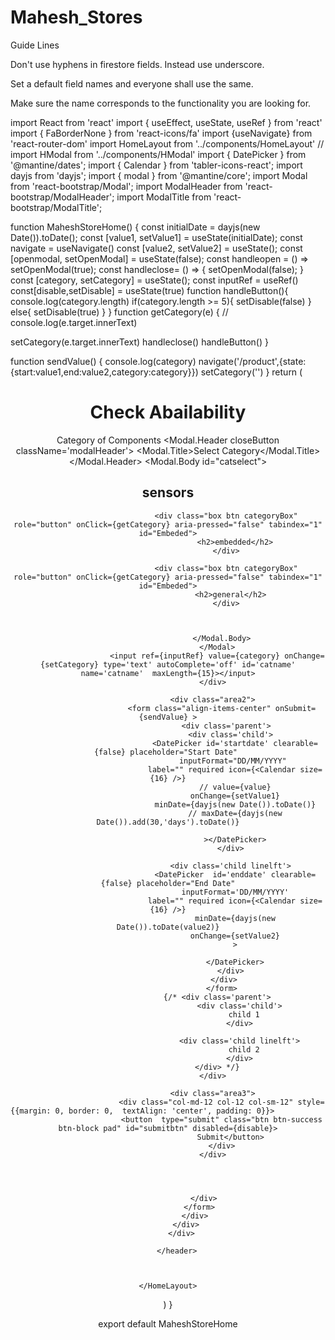 # Mahesh_Stores

Guide Lines 

Don't use hyphens in firestore fields. Instead use underscore.

Set a default field names and everyone shall use the same.

Make sure the name corresponds to the functionality you are looking for.

import React from  'react'
import { useEffect, useState, useRef } from 'react'
import { FaBorderNone } from 'react-icons/fa'
import {useNavigate} from 'react-router-dom'
import HomeLayout from '../components/HomeLayout'
// import HModal from '../components/HModal'
import { DatePicker } from '@mantine/dates';
import { Calendar } from 'tabler-icons-react';
import dayjs from 'dayjs';
import { modal } from '@mantine/core';
import Modal from 'react-bootstrap/Modal';
import ModalHeader from 'react-bootstrap/ModalHeader';
import ModalTitle from 'react-bootstrap/ModalTitle';

function MaheshStoreHome() {
const initialDate = dayjs(new Date()).toDate();
const [value1, setValue1] = useState(initialDate);
const navigate = useNavigate()
const [value2, setValue2] = useState();
const [openmodal, setOpenModal] = useState(false);
const handleopen = () => setOpenModal(true);
const handleclose= () => {
  setOpenModal(false);
}
const [category, setCategory] = useState();
const inputRef = useRef()
const[disable,setDisable] = useState(true)
function handleButton(){
  console.log(category.length)
  if(category.length >= 5){
    setDisable(false)
  }
  else{
    setDisable(true)
  }
}
function getCategory(e) {
  // console.log(e.target.innerText)
  
  setCategory(e.target.innerText)
  handleclose()
  handleButton()
}

function sendValue() {
  console.log(category)
  navigate('/product',{state:{start:value1,end:value2,category:category}})
  setCategory('')
}
  return (
    <HomeLayout>
        <header class="page-header big-banner">
          <div class="container pt-5">
            <div class="row align-items-center justify-content-center">
                <div class="col-md-6">
                  <h1 >Check Abailability</h1>
                </div>
                <div class="col-md-6">
                  <form onSubmit={sendValue}>
                    <div class="container availbox contactform">
                        <div className="area1 arrow">
                          <label for="catname"><span type='button' onClick={handleopen} >Category of Components</span></label>
                          <Modal show={openmodal} onHide={handleclose} class="modalContainer">
                            <Modal.Header closeButton className='modalHeader'>
                              <Modal.Title>Select Category</Modal.Title>
                            </Modal.Header>
                            <Modal.Body id="catselect">
                              <div class="box btn categoryBox" role="button" onClick={getCategory} aria-pressed="false" tabindex="1" id="Embeded">
                                <h2>sensors</h2>
                              </div>

                              <div class="box btn categoryBox" role="button" onClick={getCategory} aria-pressed="false" tabindex="1" id="Embeded">
                                  <h2>embedded</h2>
                              </div>

                              <div class="box btn categoryBox" role="button" onClick={getCategory} aria-pressed="false" tabindex="1" id="Embeded">
                                <h2>general</h2>
                              </div>

                              

                            </Modal.Body>
                          </Modal>
                          <input ref={inputRef} value={category} onChange={setCategory} type='text' autoComplete='off' id='catname' name='catname'  maxLength={15}></input>
                        </div>

                        <div class="area2">
                            <form class="align-items-center" onSubmit={sendValue} >
                              <div class='parent'>
                                <div class='child'>
                                  <DatePicker id='startdate' clearable={false} placeholder="Start Date" 
                                  inputFormat="DD/MM/YYYY" 
                                  label="" required icon={<Calendar size={16} />}
                                  // value={value}
                                  onChange={setValue1}
                                  minDate={dayjs(new Date()).toDate()}
                                  // maxDate={dayjs(new Date()).add(30,'days').toDate()}

                                  ></DatePicker>
                                </div>

                                <div class='child linelft'>
                                  <DatePicker  id='enddate' clearable={false} placeholder="End Date"
                                  inputFormat='DD/MM/YYYY'
                                  label="" required icon={<Calendar size={16} />}
                                  minDate={dayjs(new Date()).toDate(value2)}
                                  onChange={setValue2}
                                  >

                                  </DatePicker>
                                </div>
                              </div> 
                            </form>
                          {/* <div class='parent'>
                                    <div class='child'>
                                      child 1
                                    </div>

                                    <div class='child linelft'>
                                      child 2
                                    </div>
                          </div> */}
                        </div>

                        <div class="area3">
                            <div class="col-md-12 col-12 col-sm-12" style={{margin: 0, border: 0,  textAlign: 'center', padding: 0}}>                                        
                            <button  type="submit" class="btn btn-success btn-block pad" id="submitbtn" disabled={disable}>
                                Submit</button>
                            </div>
                        </div>

                              
                          
                        
                    </div>
                  </form>
                </div>
            </div>
          </div>
        
        </header>
        
                                        
                     
    </HomeLayout>
       
  )
}

export default MaheshStoreHome
